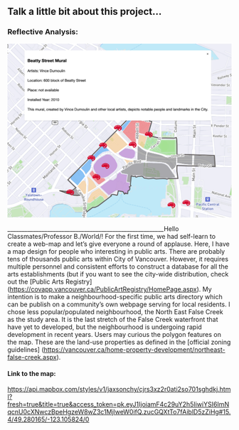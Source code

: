 ## Talk a little bit about this project… 



### Reflective Analysis: 
![alt text][logo]

[logo]: https://github.com/JacksonCHY/JacksonCHY-web/blob/master/Web-mapping/Excerpt.png "Excerpt Of My Map"
_______________________________________________________Hello Classmates/Professor B./World/! For the first time, we had self-learn to create a web-map and let’s give everyone a round of applause. Here, I have a map design for people who interesting in public arts. There are probably tens of thousands public arts within City of Vancouver. However, it requires multiple personnel and consistent efforts to construct a database for all the arts establishments (but if you want to see the city-wide distribution, check out the  [Public Arts Registry] (https://covapp.vancouver.ca/PublicArtRegistry/HomePage.aspx). My intention is to make a neighbourhood-specific public arts directory which can be publish on a community’s own webpage serving for local residents. I chose less popular/populated neighbourhood, the North East False Creek as the study area. It is the last stretch of the False Creek waterfront that have yet to developed, but the neighbourhood is undergoing rapid development in recent years. Users may curious the polygon features on the map. These are the land-use properties as defined in the [official zoning guidelines] (https://vancouver.ca/home-property-development/northeast-false-creek.aspx). 

#### Link to the map: 
https://api.mapbox.com/styles/v1/jaxsonchy/cjrs3xz2r0ati2so701sghdkj.html?fresh=true&title=true&access_token=pk.eyJ1IjoiamF4c29uY2h5IiwiYSI6ImNqcnU0cXNwczBpeHgzeW8wZ3c1MjlweW0ifQ.zucGQXtTo7fAiblD5zZiHg#15.4/49.280165/-123.105824/0

